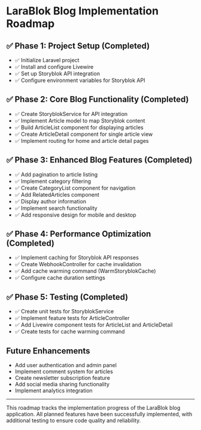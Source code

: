 # LaraBlok Blog Implementation Roadmap

## ✅ Phase 1: Project Setup (Completed)
- ✅ Initialize Laravel project
- ✅ Install and configure Livewire
- ✅ Set up Storyblok API integration
- ✅ Configure environment variables for Storyblok API

## ✅ Phase 2: Core Blog Functionality (Completed)
- ✅ Create StoryblokService for API integration
- ✅ Implement Article model to map Storyblok content
- ✅ Build ArticleList component for displaying articles
- ✅ Create ArticleDetail component for single article view
- ✅ Implement routing for home and article detail pages

## ✅ Phase 3: Enhanced Blog Features (Completed)
- ✅ Add pagination to article listing
- ✅ Implement category filtering
- ✅ Create CategoryList component for navigation
- ✅ Add RelatedArticles component
- ✅ Display author information
- ✅ Implement search functionality
- ✅ Add responsive design for mobile and desktop

## ✅ Phase 4: Performance Optimization (Completed)
- ✅ Implement caching for Storyblok API responses
- ✅ Create WebhookController for cache invalidation
- ✅ Add cache warming command (WarmStoryblokCache)
- ✅ Configure cache duration settings

## ✅ Phase 5: Testing (Completed)
- ✅ Create unit tests for StoryblokService
- ✅ Implement feature tests for ArticleController
- ✅ Add Livewire component tests for ArticleList and ArticleDetail
- ✅ Create tests for cache warming command

## Future Enhancements
- Add user authentication and admin panel
- Implement comment system for articles
- Create newsletter subscription feature
- Add social media sharing functionality
- Implement analytics integration

---

This roadmap tracks the implementation progress of the LaraBlok blog application. All planned features have been successfully implemented, with additional testing to ensure code quality and reliability.
